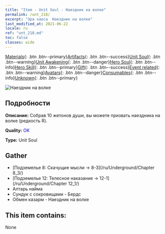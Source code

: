 ```yaml
---
title: "Item - Unit Soul - Наездник на волке"
permalink: /unt_218/
excerpt: "Эра хаоса  Наездник на волке"
last_modified_at: 2021-06-22
locale: ru
ref: "unt_218.md"
toc: false
classes: wide
---
```

 [Materials](/ItemsRU/){: .btn .btn--primary}[Artifacts](/ItemsRU/Artifacts/){: .btn .btn--success}[Unit Soul](/ItemsRU/UnitSoul/){: .btn .btn--warning}[Unit Awakening](/ItemsRU/UnitAwakening/){: .btn .btn--danger}[Hero Soul](/ItemsRU/HeroSoul/){: .btn .btn--info}[Hero Skill](/ItemsRU/HeroSkill/){: .btn .btn--primary}[Gift](/ItemsRU/Gift/){: .btn .btn--success}[Event related](/ItemsRU/Events/){: .btn .btn--warning}[Avatars](/ItemsRU/Avatars/){: .btn .btn--danger}[Consumables](/ItemsRU/Consumables/){: .btn .btn--info}[Unknown](/ItemsRU/Unknown/){: .btn .btn--primary}

 ![Наездник на волке](/images/u/ti_langqibing.jpg)

## Подробности
 **Описание:** Собрав 10 жетонов души, вы можете призвать наездника на волке (редкость R).

 **Quality:** <span style="color: #0000CD">OK</span>

 **Type:** Unit Soul

## Gather

*    [Подземелье 8: Скачущие мысли -> 8-3](/ru/Underground/Chapter 8_3/) 
*    [Подземелье 12: Телесное наказание -> 12-1](/ru/Underground/Chapter 12_1/) 
*    Алтарь найма 
*    Сундук с сокровищами - Бердс 
*    Обмен казарм - Наездник на волке 

## This item contains:

  None


